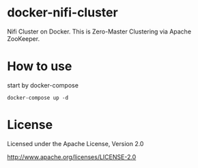 # docker-nifi-cluster

Nifi Cluster on Docker. This is Zero-Master Clustering via Apache ZooKeeper.

# How to use
start by docker-compose
```
docker-compose up -d
```

# License

Licensed under the Apache License, Version 2.0

http://www.apache.org/licenses/LICENSE-2.0
